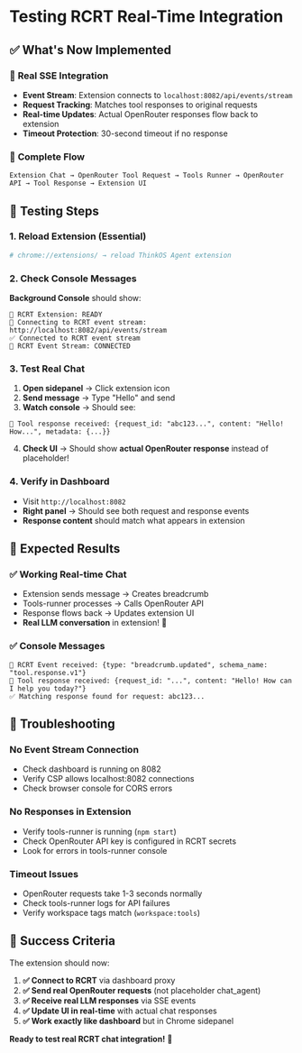 # Testing RCRT Real-Time Integration

## ✅ What's Now Implemented

### 🚀 **Real SSE Integration**
- **Event Stream**: Extension connects to `localhost:8082/api/events/stream`
- **Request Tracking**: Matches tool responses to original requests
- **Real-time Updates**: Actual OpenRouter responses flow back to extension
- **Timeout Protection**: 30-second timeout if no response

### 🔄 **Complete Flow**
```
Extension Chat → OpenRouter Tool Request → Tools Runner → OpenRouter API → Tool Response → Extension UI
```

## 🧪 Testing Steps

### 1. **Reload Extension** (Essential)
```bash
# chrome://extensions/ → reload ThinkOS Agent extension
```

### 2. **Check Console Messages**
**Background Console** should show:
```
🚀 RCRT Extension: READY
📡 Connecting to RCRT event stream: http://localhost:8082/api/events/stream
✅ Connected to RCRT event stream
📡 RCRT Event Stream: CONNECTED
```

### 3. **Test Real Chat**
1. **Open sidepanel** → Click extension icon
2. **Send message** → Type "Hello" and send
3. **Watch console** → Should see:
```
📨 Tool response received: {request_id: "abc123...", content: "Hello! How...", metadata: {...}}
```
4. **Check UI** → Should show **actual OpenRouter response** instead of placeholder!

### 4. **Verify in Dashboard**
- Visit `http://localhost:8082`
- **Right panel** → Should see both request and response events
- **Response content** should match what appears in extension

## 🎯 Expected Results

### ✅ **Working Real-time Chat**
- Extension sends message → Creates breadcrumb
- Tools-runner processes → Calls OpenRouter API  
- Response flows back → Updates extension UI
- **Real LLM conversation** in extension! 🤖

### ✅ **Console Messages**
```
📡 RCRT Event received: {type: "breadcrumb.updated", schema_name: "tool.response.v1"}
📨 Tool response received: {request_id: "...", content: "Hello! How can I help you today?"}
✅ Matching response found for request: abc123...
```

## 🐛 Troubleshooting

### No Event Stream Connection
- Check dashboard is running on 8082
- Verify CSP allows localhost:8082 connections
- Check browser console for CORS errors

### No Responses in Extension
- Verify tools-runner is running (`npm start`)
- Check OpenRouter API key is configured in RCRT secrets
- Look for errors in tools-runner console

### Timeout Issues
- OpenRouter requests take 1-3 seconds normally
- Check tools-runner logs for API failures
- Verify workspace tags match (`workspace:tools`)

## 🎉 Success Criteria

The extension should now:
1. **✅ Connect to RCRT** via dashboard proxy
2. **✅ Send real OpenRouter requests** (not placeholder chat_agent)
3. **✅ Receive real LLM responses** via SSE events
4. **✅ Update UI in real-time** with actual chat responses
5. **✅ Work exactly like dashboard** but in Chrome sidepanel

**Ready to test real RCRT chat integration!** 🚀
